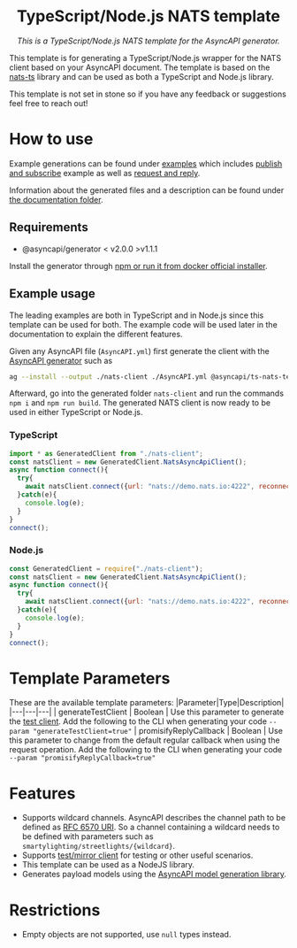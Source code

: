 <h1 align="center">TypeScript/Node.js NATS template</h1>
<p align="center">
  <em>This is a TypeScript/Node.js NATS template for the AsyncAPI generator.</em>
</p>

This template is for generating a TypeScript/Node.js wrapper for the NATS client based on your AsyncAPI document. The template is based on the [nats-ts](https://github.com/nats-io/nats.ts) library and can be used as both a TypeScript and Node.js library. 

This template is not set in stone so if you have any feedback or suggestions feel free to reach out!
# How to use
Example generations can be found under [examples](./examples) which includes [publish and subscribe](./examples/publish%20subscribe) example as well as [request and reply](./examples/request%20reply).

Information about the generated files and a description can be found under [the documentation folder](./docs/general.md).
## Requirements
* @asyncapi/generator < v2.0.0 >v1.1.1

Install the generator through [npm or run it from docker official installer](https://github.com/asyncapi/generator#install).

## Example usage
The leading examples are both in TypeScript and in Node.js since this template can be used for both. The example code will be used later in the documentation to explain the different features.

Given any AsyncAPI file (`AsyncAPI.yml`) first generate the client with the [AsyncAPI generator](https://github.com/asyncapi/generator) such as 
```bash
ag --install --output ./nats-client ./AsyncAPI.yml @asyncapi/ts-nats-template --param "generateTestClient=true"  --param "promisifyReplyCallback=true"
```

Afterward, go into the generated folder `nats-client` and run the commands `npm i` and `npm run build`. The generated NATS client is now ready to be used in either TypeScript or Node.js.

### TypeScript 

```js
import * as GeneratedClient from "./nats-client";
const natsClient = new GeneratedClient.NatsAsyncApiClient();
async function connect(){
  try{
    await natsClient.connect({url: "nats://demo.nats.io:4222", reconnectTimeWait: 1000, reconnect: true, maxReconnectAttempts: -1});
  }catch(e){
    console.log(e);
  }
}
connect();
```

### Node.js
```js
const GeneratedClient = require("./nats-client");
const natsClient = new GeneratedClient.NatsAsyncApiClient();
async function connect(){
  try{
    await natsClient.connect({url: "nats://demo.nats.io:4222", reconnectTimeWait: 1000, reconnect: true, maxReconnectAttempts: -1});
  }catch(e){
    console.log(e);
  }
}
connect();
```

# Template Parameters
These are the available template parameters:
|Parameter|Type|Description|
|---|---|---|
| generateTestClient | Boolean | Use this parameter to generate the [test client](#test-client). Add the following to the CLI when generating your code `--param "generateTestClient=true"`
| promisifyReplyCallback | Boolean | Use this parameter to change from the default regular callback when using the request operation. Add the following to the CLI when generating your code `--param "promisifyReplyCallback=true"`

# Features
* Supports wildcard channels. AsyncAPI describes the channel path to be defined as [RFC 6570 URI](https://www.asyncapi.com/docs/specifications/2.0.0/#a-name-channelsobject-a-channels-object). So a channel containing a wildcard needs to be defined with parameters such as `smartylighting/streetlights/{wildcard}`.
* Supports [test/mirror client](#test-client) for testing or other useful scenarios.
* This template can be used as a NodeJS library.
* Generates payload models using the [AsyncAPI model generation library](https://github.com/asyncapi/generator-model-sdk). 
# Restrictions 
* Empty objects are not supported, use `null` types instead.

